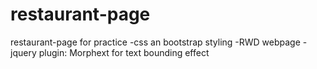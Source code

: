 # restaurant-page
restaurant-page for practice
-css an bootstrap styling
-RWD webpage
-jquery plugin: Morphext for text bounding effect
